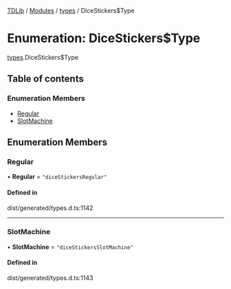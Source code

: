 [TDLib](../README.md) / [Modules](../modules.md) / [types](../modules/types.md) / DiceStickers$Type

# Enumeration: DiceStickers$Type

[types](../modules/types.md).DiceStickers$Type

## Table of contents

### Enumeration Members

- [Regular](types.DiceStickers_Type.md#regular)
- [SlotMachine](types.DiceStickers_Type.md#slotmachine)

## Enumeration Members

### Regular

• **Regular** = ``"diceStickersRegular"``

#### Defined in

dist/generated/types.d.ts:1142

___

### SlotMachine

• **SlotMachine** = ``"diceStickersSlotMachine"``

#### Defined in

dist/generated/types.d.ts:1143
